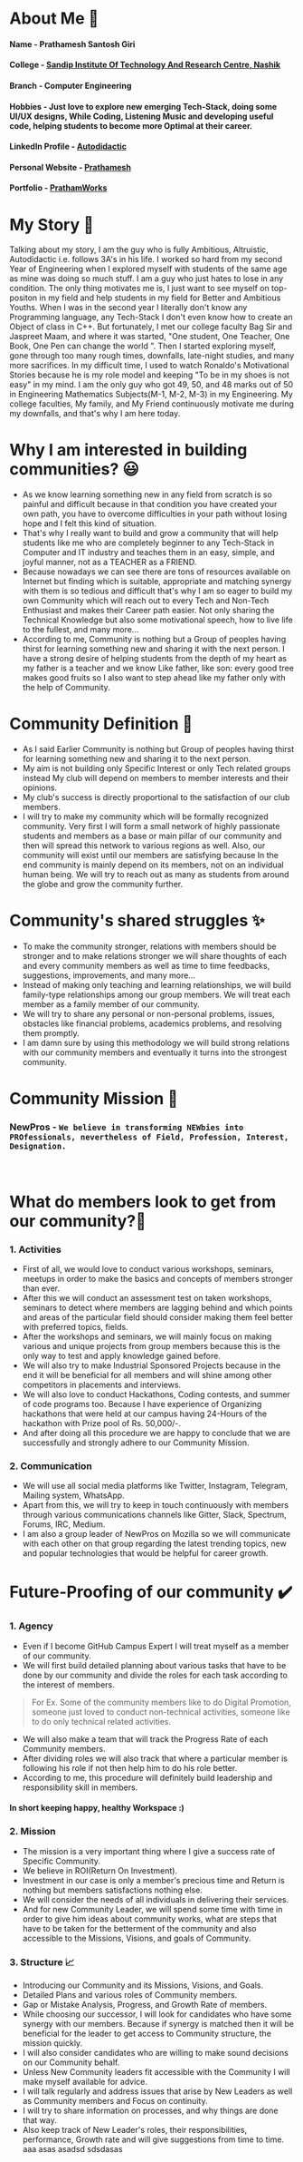 # About Me 👦

#### Name - Prathamesh Santosh Giri
#### College - [Sandip  Institute Of Technology And Research Centre, Nashik](https://www.sitrc.sandipfoundation.org/)
#### Branch - Computer Engineering
#### Hobbies - Just love to explore new emerging Tech-Stack, doing some UI/UX designs, While Coding, Listening Music and developing useful code, helping students to become more Optimal at their career.
#### LinkedIn Profile - [Autodidactic](https://www.linkedin.com/in/autodidactic/)
#### Personal Website - [Prathamesh](http://prathameshgiri.me/)
#### Portfolio - [PrathamWorks](https://sites.google.com/view/prathamesh-giri/home)


# My Story 📝
   Talking about my story, I am the guy who is fully Ambitious, Altruistic, Autodidactic i.e. follows 3A's in his life. I worked so hard from my second Year of Engineering when I explored myself with students of the same age as mine was doing so much stuff. I am a guy who just hates to lose in any condition. The only thing motivates me is, I just want to see myself on top-positon in my field and help students in my field for Better and Ambitious Youths.
   When I was in the second year I literally don't know any Programming language, any Tech-Stack I don't even know how to create an Object of class in C++. But fortunately, I met our college faculty Bag Sir and Jaspreet Maam, and where it was started, "One student, One Teacher, One Book, One Pen can change the world ". 
   Then I started exploring myself, gone through too many rough times, downfalls, late-night studies, and many more sacrifices. In my difficult time, I used to watch Ronaldo's Motivational Stories because he is my role model and keeping "To be in my shoes is not easy" in my mind. I am the only guy who got 49, 50, and 48 marks out of 50 in Engineering Mathematics Subjects(M-1, M-2, M-3) in my Engineering.
   My college faculties, My family, and My Friend continuously motivate me during my downfalls, and that's why I am here today.
   
   
# Why I am interested in building communities? 😃
- As we know learning something new in any field from scratch is so painful and difficult because in that condition you have created your own path, you have to overcome difficulties in your path without losing hope and I felt this kind of situation.
- That's why I really want to build and grow a community that will help students like me who are completely beginner to any Tech-Stack in Computer and IT industry and teaches them in an easy, simple, and joyful manner, not as a TEACHER as a FRIEND.
- Because nowadays we can see there are tons of resources available on Internet but finding which is suitable, appropriate and matching synergy with them is so tedious and difficult that's why I   am so eager to build my own Community which will reach out to every Tech and Non-Tech Enthusiast and makes their Career path easier. Not only sharing the Technical Knowledge but also some motivational speech, how to live life to the fullest, and many more...
- According to me, Community is nothing but a Group of peoples having thirst for learning something new and sharing it with the next person. I have a strong desire of helping students from the depth of my heart as my father is a teacher and we know Like father, like son: every good tree makes good fruits so I also want to step ahead like my father only with the help of Community. 

# Community Definition 💭
- As I said Earlier Community is nothing but Group of peoples having thirst for learning something new and sharing it to the next person.
- My aim is not building only Specific Interest or only Tech related groups instead My club will depend on members to member interests and their opinions.
- My club's success is directly proportional to the satisfaction of our club members.
- I will try to make my community which will be formally recognized community. Very first I will form a small network of highly passionate students and members as a base or main pillar of our community and then will spread this network to various regions as well. Also, our community will exist until our members are satisfying because In the end community is mainly depend on its members, not on an individual human being. We will try to reach out as many as students from around the globe and grow the community further.

# Community's shared struggles ✨
- To make the community stronger, relations with members should be stronger and to make relations stronger we will share thoughts of each and every community members as well as time to time feedbacks, suggestions, improvements, and many more...
- Instead of making only teaching and learning relationships, we will build family-type relationships among our group members. We will treat each member as a family member of our community.
-  We will try to share any personal or non-personal problems, issues, obstacles like financial problems, academics problems, and resolving them promptly.
-   I am damn sure by using this methodology we will build strong relations with our community members and eventually it turns into the strongest community.   

# Community Mission  🔖
### NewPros - ``` We believe in transforming NEWbies into PROfessionals, nevertheless of Field, Profession, Interest, Designation. ```
<br>

# What do members look to get from our community?🤔
### 1. Activities
- First of all, we would love to conduct various workshops, seminars, meetups in order to make the basics and concepts of members stronger than ever.
- After this we will conduct an assessment test on taken workshops, seminars to detect where members are lagging behind and which points and areas of the particular field should consider making them feel better with preferred topics, fields.
- After the workshops and seminars, we will mainly focus on making various and unique projects from group members because this is the only way to test and apply knowledge gained before.
- We will also try to make Industrial Sponsored Projects because in the end it will be beneficial for all members and will shine among other competitors in placements and interviews.
- We will also love to conduct Hackathons, Coding contests, and summer of code programs too. Because I have experience of Organizing hackathons that were held at our campus having 24-Hours of the hackathon with Prize pool of Rs. 50,000/-.
-  And after doing all this procedure we are happy to conclude that we are successfully and strongly adhere to our Community Mission.

### 2. Communication
- We will use all social media platforms like Twitter, Instagram, Telegram, Mailing system, WhatsApp.
- Apart from this, we will try to keep in touch continuously with members through various communications channels like Gitter, Slack, Spectrum, Forums, IRC, Medium.
- I am also a group leader of NewPros on Mozilla so we will communicate with each other on that group regarding the latest trending topics, new and popular technologies that would be helpful for career growth.

# Future-Proofing of our community ✔️

### 1. Agency
- Even if I become GitHub Campus Expert I will treat myself as a member of our community.
-  We will first build detailed planning about various tasks that have to be done by our community and divide the roles for each task according to the interest of members.
 > For Ex.  Some of the community members like to do Digital Promotion, someone just loved to conduct non-technical activities, someone like to do only technical related activities.  

- We will also make a team that will track the Progress Rate of each Community members.
- After dividing roles we will also track that where a particular member is following his role if not then help him to do his role better.
- According to me, this procedure will definitely build leadership and responsibility skill in members.

#### In short keeping happy, healthy Workspace :)

### 2. Mission
- The mission is a very important thing where I give a success rate of Specific Community.
- We believe in ROI(Return On Investment).
-  Investment in our case is only a member's precious time and Return is nothing but members satisfactions nothing else.
-   We will consider the needs of all individuals in delivering their services.
-  And for new Community Leader, we will spend some time with time in order to give him ideas about community works, what are steps that have to be taken for the betterment of the community and also accessible to the Missions, Visions, and goals of Community.

### 3. Structure 📈
- Introducing our Community and its Missions, Visions, and Goals.
- Detailed Plans and various roles of Community members.
- Gap or Mistake Analysis, Progress, and Growth Rate of members.
- While choosing our successor, I will look for candidates who have some synergy with our members. Because if synergy is matched then it will be beneficial for the leader to get access to Community structure, the mission quickly.
- I will also consider candidates who are willing to make sound decisions on our Community behalf.
- Unless New Community leaders fit accessible with the Community I will make myself available for advice.
- I will talk regularly and address issues that arise by New Leaders as well as Community members and Focus on continuity.
- I will try to share information on processes, and why things are done that way.
- Also keep track of New Leader's roles, their responsibilities, performance, Growth rate and will give suggestions from time to time.
aaa
asas
asadsd
sdsdasas
